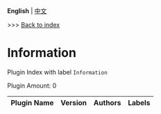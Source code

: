 **English** | [中文](readme-zh_cn.md)

\>\>\> [Back to index](/readme.md)

# Information

Plugin Index with label `Information`

Plugin Amount: 0

| Plugin Name | Version | Authors | Labels |
| --- | --- | --- | --- |
